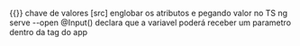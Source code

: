 {{}} chave de valores
[src] englobar os atributos e pegando valor no TS
ng serve --open
@Input()  declara que a variavel poderá receber um parametro dentro da tag do app 
 